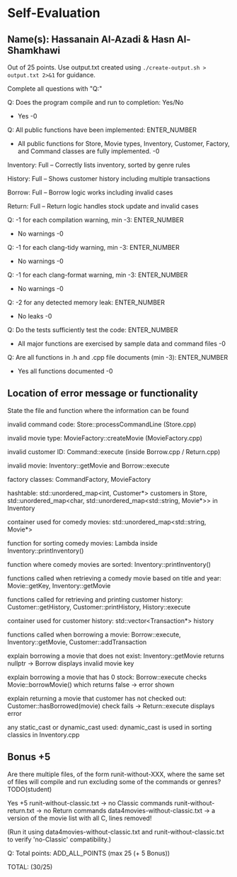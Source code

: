 # Self-Evaluation

## Name(s): Hassanain Al-Azadi & Hasn Al-Shamkhawi

Out of 25 points. Use output.txt created using 
`./create-output.sh > output.txt 2>&1` for guidance.

Complete all questions with "Q:"

Q: Does the program compile and run to completion: Yes/No

- Yes -0

Q: All public functions have been implemented: ENTER_NUMBER

- All public functions for Store, Movie types, Inventory, Customer, Factory, and Command classes are fully implemented. -0

Inventory: Full – Correctly lists inventory, sorted by genre rules

History: Full – Shows customer history including multiple transactions

Borrow: Full – Borrow logic works including invalid cases

Return: Full – Return logic handles stock update and invalid cases


Q: -1 for each compilation warning, min -3: ENTER_NUMBER

- No warnings -0

Q: -1 for each clang-tidy warning, min -3: ENTER_NUMBER

- No warnings -0

Q: -1 for each clang-format warning, min -3: ENTER_NUMBER

- No warnings -0


Q: -2 for any detected memory leak: ENTER_NUMBER

- No leaks -0

Q: Do the tests sufficiently test the code: ENTER_NUMBER

- All major functions are exercised by sample data and command files -0

Q: Are all functions in .h and .cpp file documents (min -3): ENTER_NUMBER

- Yes all functions documented -0

## Location of error message or functionality

State the file and function where the information can be found

invalid command code: Store::processCommandLine (Store.cpp)

invalid movie type: MovieFactory::createMovie (MovieFactory.cpp)

invalid customer ID: Command::execute (inside Borrow.cpp / Return.cpp)

invalid movie: Inventory::getMovie and Borrow::execute

factory classes: CommandFactory, MovieFactory

hashtable: std::unordered_map<int, Customer*> customers in Store,
std::unordered_map<char, std::unordered_map<std::string, Movie*>> in Inventory

container used for comedy movies: std::unordered_map<std::string, Movie*>

function for sorting comedy movies: Lambda inside Inventory::printInventory()

function where comedy movies are sorted: Inventory::printInventory()

functions called when retrieving a comedy movie based on title and year:
Movie::getKey, Inventory::getMovie

functions called for retrieving and printing customer history:
Customer::getHistory, Customer::printHistory, History::execute

container used for customer history: std::vector<Transaction*> history

functions called when borrowing a movie:
Borrow::execute, Inventory::getMovie, Customer::addTransaction

explain borrowing a movie that does not exist:
Inventory::getMovie returns nullptr → Borrow displays invalid movie key

explain borrowing a movie that has 0 stock:
Borrow::execute checks Movie::borrowMovie() which returns false → error shown

explain returning a movie that customer has not checked out:
Customer::hasBorrowed(movie) check fails → Return::execute displays error

any static_cast or dynamic_cast used:
dynamic_cast is used in sorting classics in Inventory.cpp

## Bonus +5

Are there multiple files, of the form runit-without-XXX, where the same set of files will compile and run excluding some of the commands or genres? TODO(student)

Yes +5
runit-without-classic.txt → no Classic commands
runit-without-return.txt → no Return commands 
data4movies-without-classic.txt → a version of the movie list with all C, lines removed!

(Run it using data4movies-without-classic.txt and runit-without-classic.txt to verify 'no-Classic' compatibility.)


Q: Total points: ADD_ALL_POINTS (max 25 (+ 5 Bonus))

TOTAL: (30/25)